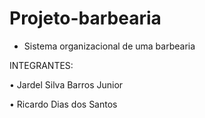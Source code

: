# Projeto-barbearia

- Sistema organizacional de uma barbearia

INTEGRANTES:

• Jardel Silva Barros Junior

• Ricardo Dias dos Santos


